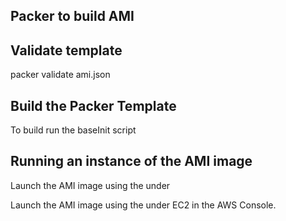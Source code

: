 ## Packer to build AMI

## Validate template
packer validate ami.json

## Build the Packer Template
To build run the baseInit script


## Running an instance of the AMI image

Launch the AMI image using the under 

Launch the AMI image using the under EC2 in the AWS Console.

